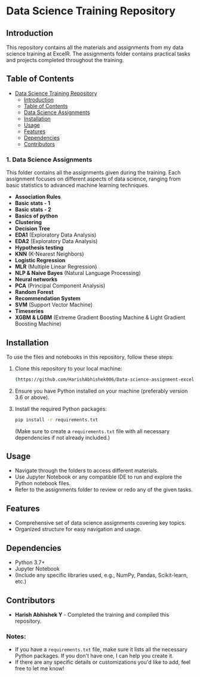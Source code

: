 # Data Science Training Repository

## Introduction
This repository contains all the materials and assignments from my data science training at ExcelR. The assignments folder contains practical tasks and projects completed throughout the training.

## Table of Contents
- [Data Science Training Repository](#data-science-training-repository)
  - [Introduction](#introduction)
  - [Table of Contents](#table-of-contents)
  - [Data Science Assignments](#Data-Science-Assignments)
  - [Installation](#installation)
  - [Usage](#usage)
  - [Features](#features)
  - [Dependencies](#dependencies)
  - [Contributors](#contributors)

### 1. Data Science Assignments
This folder contains all the assignments given during the training. Each assignment focuses on different aspects of data science, ranging from basic statistics to advanced machine learning techniques.

- **Association Rules**
- **Basic stats - 1**
- **Basic stats - 2**
- **Basics of python**
- **Clustering**
- **Decision Tree**
- **EDA1** (Exploratory Data Analysis)
- **EDA2** (Exploratory Data Analysis)
- **Hypothesis testing**
- **KNN** (K-Nearest Neighbors)
- **Logistic Regression**
- **MLR** (Multiple Linear Regression)
- **NLP & Naive Bayes** (Natural Language Processing)
- **Neural networks**
- **PCA** (Principal Component Analysis)
- **Random Forest**
- **Recommendation System**
- **SVM** (Support Vector Machine)
- **Timeseries**
- **XGBM & LGBM** (Extreme Gradient Boosting Machine & Light Gradient Boosting Machine)

## Installation
To use the files and notebooks in this repository, follow these steps:

1. Clone this repository to your local machine:
   ```bash
   (https://github.com/HarishAbhishek006/Data-science-assignment-excelr.git)
   ```
2. Ensure you have Python installed on your machine (preferably version 3.6 or above).

3. Install the required Python packages:
   ```bash
   pip install -r requirements.txt
   ```
   (Make sure to create a `requirements.txt` file with all necessary dependencies if not already included.)

## Usage
- Navigate through the folders to access different materials.
- Use Jupyter Notebook or any compatible IDE to run and explore the Python notebook files.
- Refer to the assignments folder to review or redo any of the given tasks.

## Features
- Comprehensive set of data science assignments covering key topics.
- Organized structure for easy navigation and usage.

## Dependencies
- Python 3.7+
- Jupyter Notebook
- (Include any specific libraries used, e.g., NumPy, Pandas, Scikit-learn, etc.)

## Contributors
- **Harish Abhishek Y** - Completed the training and compiled this repository.


### Notes:
- If you have a `requirements.txt` file, make sure it lists all the necessary Python packages. If you don't have one, I can help you create it.
- If there are any specific details or customizations you'd like to add, feel free to let me know!
